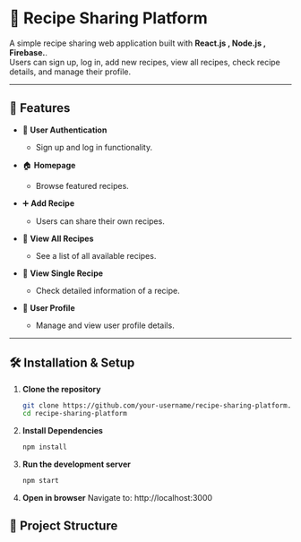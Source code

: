 # 🍳 Recipe Sharing Platform

A simple recipe sharing web application built with **React.js , Node.js , Firebase.**.  
Users can sign up, log in, add new recipes, view all recipes, check recipe details, and manage their profile.

---

## 🚀 Features

- 🔐 **User Authentication**
  - Sign up and log in functionality.

- 🏠 **Homepage**
  - Browse featured recipes.

- ➕ **Add Recipe**
  - Users can share their own recipes.

- 📜 **View All Recipes**
  - See a list of all available recipes.

- 👀 **View Single Recipe**
  - Check detailed information of a recipe.

- 👤 **User Profile**
  - Manage and view user profile details.

---

## 🛠️ Installation & Setup

1. **Clone the repository**
   ```bash
   git clone https://github.com/your-username/recipe-sharing-platform.git
   cd recipe-sharing-platform
2. **Install Dependencies**
   ```bash
   npm install
3. **Run the development server**
   ```bash
   npm start
4. **Open in browser**
   Navigate to: http://localhost:3000



## 📂 Project Structure

